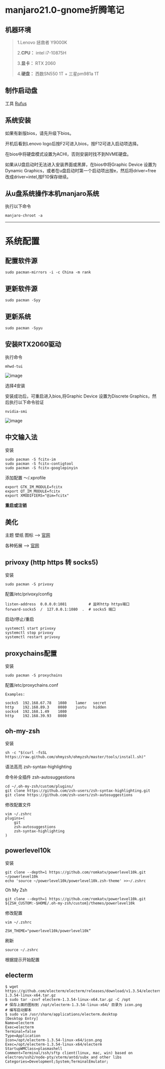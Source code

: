 #  manjaro21.0-gnome折腾笔记

## 机器环境

>1.Lenovo 拯救者 Y9000K
>
>2.**CPU：** intel i7-10875H
>
>3.**显卡：** RTX 2060
>
>4.**硬盘：** 西数SN550 1T + 三星pm981a 1T

## 制作启动盘

工具 [Rufus](https://rufus.ie/downloads/)

## 系统安装

如果有新版bios，请先升级下bios。

开机后看到Lenovo logo后按F2可进入bios，按F12可进入启动项选择。

在bios中将硬盘模式设置为ACHI，否则安装时找不到NVME硬盘。

如果从U盘启动时无法进入安装界面或黑屏，在bios中将Graphic Device 设置为Dynamic Graphics，或者在u盘启动时第一个启动项出按e，然后将driver=free改成driver=intel,按F10保存继续。


## 从u盘系统操作本机manjaro系统

执行以下命令
```
manjaro-chroot -a
```
****

# 系统配置

## 配置软件源

```
sudo pacman-mirrors -i -c China -m rank
```

## 更新软件源

```
sudo pacman -Syy
```

## 更新系统

```
sudo pacman -Syyu
```
## 安装RTX2060驱动

执行命令

```
mhwd-tui
```

![image](https://user-images.githubusercontent.com/48900845/113739426-5c70fe00-9732-11eb-8c6e-c97389430e0f.png)

选择4安装

安装成功后，可重启进入bios,将Graphic Device 设置为Discrete Graphics，然后执行以下命令验证

```
nvidia-smi
```

![image](https://user-images.githubusercontent.com/48900845/113739657-93dfaa80-9732-11eb-8fbb-c69cf707ae7f.png)


## 中文输入法

安装
```
sudo pacman -S fcitx-im
sudo pacman -S fcitx-contigtool
sudo pacman -S fcitx-googlepinyin
```

添加配置 ～/.xprofile
```
export GTK_IM_MODULE=fcitx
export QT_IM_MODULE=fcitx
export XMODIFIERS="@im=fcitx"
```

**重启或注销**

## 美化

主题 壁纸 图标 --> [官网](https://www.gnome-look.org/browse/cat/)

各种拓展 --> [官网](https://extensions.gnome.org/)


## privoxy (http https 转 socks5)

安装

```
sudo pacman -S privoxy
```

配置/etc/privoxy/config

```
listen-address  0.0.0.0:1081          # 监听http https端口
forward-socks5  /  127.0.0.1:1080  .  # socks5 端口
```

启动/停止/重启

```
systemctl start privoxy
systemctl stop privoxy
systemctl restart privoxy
```

## proxychains配置

安装

```
sudo pacman -S proxychains
```

配置/etc/proxychains.conf

```
Examples:

socks5	192.168.67.78	1080	lamer	secret
http	192.168.89.3	8080	justu	hidden
socks4	192.168.1.49	1080
http	192.168.39.93	8080
```

## oh-my-zsh

安装

```
sh -c "$(curl -fsSL https://raw.github.com/ohmyzsh/ohmyzsh/master/tools/install.sh)"
```

语法高亮 zsh-syntax-highlighting 

命令补全插件 zsh-autosuggestions

```
cd ~/.oh-my-zsh/custom/plugins/
git clone https://github.com/zsh-users/zsh-syntax-highlighting.git
git clone https://github.com/zsh-users/zsh-autosuggestions
```

修改配置文件

```
vim ~/.zshrc
plugins=(
	git
	zsh-autosuggestions
	zsh-syntax-highlighting
)
```

## powerlevel10k

安装

```
git clone --depth=1 https://github.com/romkatv/powerlevel10k.git ~/powerlevel10k
echo 'source ~/powerlevel10k/powerlevel10k.zsh-theme' >>~/.zshrc
```

Oh My Zsh

```
git clone --depth=1 https://github.com/romkatv/powerlevel10k.git ${ZSH_CUSTOM:-$HOME/.oh-my-zsh/custom}/themes/powerlevel10k
```

修改配置

```
vim ~/.zshrc

ZSH_THEME="powerlevel10k/powerlevel10k“
```

刷新

```
source ~/.zshrc
```
根据提示开始配置


## electerm

```
$ wget https://github.com/electerm/electerm/releases/download/v1.3.54/electerm-1.3.54-linux-x64.tar.gz
$ sudo tar -zxvf electerm-1.3.54-linux-x64.tar.gz -C /opt
# 保存上面的图标到 /opt/electerm-1.3.54-linux-x64/ 目录为 icon.png
# 编写启动脚本
$ sudo vim /usr/share/applications/electerm.desktop
[Desktop Entry]
Name=electerm
Exec=electerm
Terminal=false
Type=Application
Icon=/opt/electerm-1.3.54-linux-x64/icon.png
Exec=/opt/electerm-1.3.54-linux-x64/electerm
StartupWMClass=plasmashell
Comment=Terminal/ssh/sftp client(linux, mac, win) based on electron/ssh2/node-pty/xterm/antd/subx and other libs
Categories=Development;System;TerminalEmulator;

```
